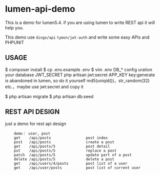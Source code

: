 # lumen-api-demo

This is a demo for lumen5.4. if you are using lumen to write REST api it will help you.

This demo use `dingo/api`  `tymon/jwt-auth` and write some easy APIs and PHPUNIT


## USAGE


$ composer install
$ cp .env.example .env
$ vim .env
        DB_*
            config  uration your database
	    JWT_SECRET
            php artisan jwt:secret
	    APP_KEY
            key:generate is abandoned in lumen, so do it yourself
            md5(uniqid())，str_random(32) etc.，maybe use jwt:secret and copy it

$ php artisan migrate
$ php artisan db:seed


## REST API DESIGN

just a demo for rest api design

```
    demo： user, post
    get    /api/posts              	 post index
    post   /api/posts              	 create a post
    get    /api/posts/5            	 post detail
    put    /api/posts/5            	 replace a post
    patch  /api/posts/5            	 update part of a post
    delete /api/posts/5            	 delete a post
    get    /api/users/4/posts        post list of a user
    get    /api/user/posts           post list of current user
```


